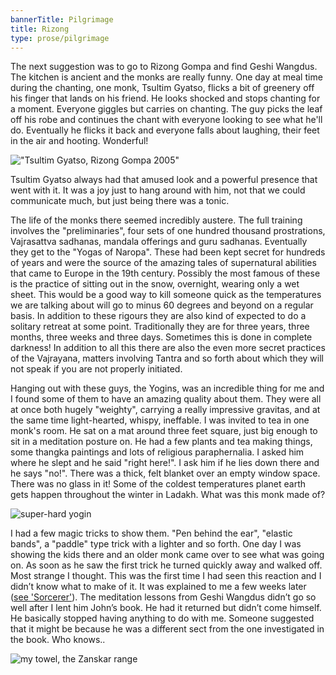```yaml
---
bannerTitle: Pilgrimage
title: Rizong
type: prose/pilgrimage
---
```


The next suggestion was to go to Rizong Gompa and find Geshi
Wangdus. The kitchen is ancient and the monks are really funny. One
day at meal time during the chanting, one monk, Tsultim Gyatso,
flicks a bit of greenery off his finger that lands on his friend. He
looks shocked and stops chanting for a moment. Everyone giggles but
carries on chanting. The guy picks the leaf off his robe and
continues the chant with everyone looking to see what he'll do.
Eventually he flicks it back and everyone falls about laughing,
their feet in the air and hooting. Wonderful!

!["Tsultim Gyatso, Rizong Gompa 2005"](/images/pilg1/pilg12.jpg "Tsultim Gyatso, Rizong Gompa 2005")

Tsultim Gyatso always had that amused look and a powerful presence
that went with it. It was a joy just to hang around with him, not
that we could communicate much, but just being there was a tonic.

The life of the monks there seemed incredibly austere. The full training
involves the "preliminaries", four sets of one hundred thousand prostrations,
Vajrasattva sadhanas, mandala offerings and guru sadhanas. Eventually they get
to the "Yogas of Naropa". These had been kept secret for hundreds of years and
were the source of the amazing tales of supernatural abilities that came to
Europe in the 19th century. Possibly the most famous of these is the practice
of sitting out in the snow, overnight, wearing only a wet sheet. This would be
a good way to kill someone quick as the temperatures we are talking about will
go to minus 60 degrees and beyond on a regular basis. In addition to these
rigours they are also kind of expected to do a solitary retreat at some point.
Traditionally they are for three years, three months, three weeks and three
days. Sometimes this is done in complete darkness! In addition to all this
there are also the even more secret practices of the Vajrayana, matters
involving Tantra and so forth about which they will not speak if you are not
properly initiated. 

Hanging out with these guys, the Yogins, was an incredible
thing for me and I found some of them to have an amazing quality about them.
They were all at once both hugely "weighty", carrying a really impressive
gravitas, and at the same time light-hearted, whispy, ineffable. I was invited
to tea in one monk's room. He sat on a mat around three feet square, just big
enough to sit in a meditation posture on. He had a few plants and tea making
things, some thangka paintings and lots of religious paraphernalia. I asked him
where he slept and he said "right here!". I ask him if he lies down there and
he says "no!". There was a thick, felt blanket over an empty window space.
There was no glass in it! Some of the coldest temperatures planet earth gets
happen throughout the winter in Ladakh. What was this monk made of?

![super-hard yogin](/images/pilg1/dscn0067.jpg)

I had a few magic tricks to show them. "Pen behind the ear", "elastic bands", a
"paddle" type trick with a lighter and so forth. One day I was showing the kids
there and an older monk came over to see what was going on. As soon as he saw
the first trick he turned quickly away and walked off. Most strange I thought.
This was the first time I had seen this reaction and I didn’t know what to make
of it. It was explained to me a few weeks later ([see 'Sorcerer'](/pages/prose/pilgrimage/090-sorcerer.html)). The meditation
lessons from Geshi Wangdus didn’t go so well after I lent him John’s book. He
had it returned but didn’t come himself. He basically stopped having anything
to do with me. Someone suggested that it might be because he was a different
sect from the one investigated in the book. Who knows..

![my towel, the Zanskar range](/images/pilg1/rizong.jpg)
